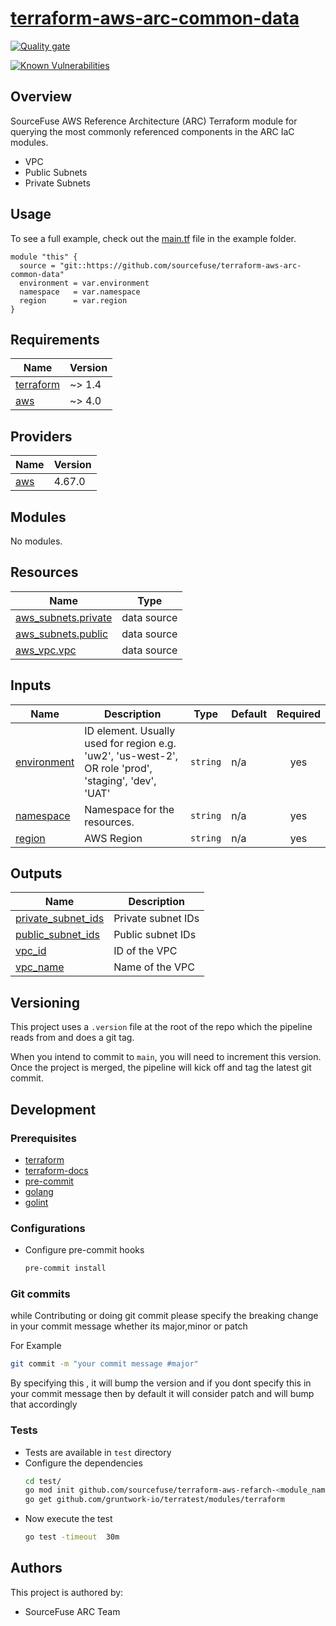 # [terraform-aws-arc-common-data](https://github.com/sourcefuse/terraform-aws-arc-common-data)

[![Quality gate](https://sonarcloud.io/api/project_badges/quality_gate?project=sourcefuse_terraform-aws-arc-common-data)](https://sonarcloud.io/summary/new_code?id=sourcefuse_terraform-aws-arc-common-data)

[![Known Vulnerabilities](https://github.com/sourcefuse/terraform-aws-arc-common-data/actions/workflows/snyk.yaml/badge.svg)](https://github.com/sourcefuse/terraform-aws-arc-common-data/actions/workflows/snyk.yaml)

## Overview

SourceFuse AWS Reference Architecture (ARC) Terraform module for querying the most commonly referenced components in the ARC IaC modules.
* VPC
* Public Subnets
* Private Subnets

## Usage

To see a full example, check out the [main.tf](./example/main.tf) file in the example folder.

```hcl
module "this" {
  source = "git::https://github.com/sourcefuse/terraform-aws-arc-common-data"
  environment = var.environment
  namespace   = var.namespace
  region      = var.region
}
```

<!-- BEGINNING OF PRE-COMMIT-TERRAFORM DOCS HOOK -->
## Requirements

| Name | Version |
|------|---------|
| <a name="requirement_terraform"></a> [terraform](#requirement\_terraform) | ~> 1.4 |
| <a name="requirement_aws"></a> [aws](#requirement\_aws) | ~> 4.0 |

## Providers

| Name | Version |
|------|---------|
| <a name="provider_aws"></a> [aws](#provider\_aws) | 4.67.0 |

## Modules

No modules.

## Resources

| Name | Type |
|------|------|
| [aws_subnets.private](https://registry.terraform.io/providers/hashicorp/aws/latest/docs/data-sources/subnets) | data source |
| [aws_subnets.public](https://registry.terraform.io/providers/hashicorp/aws/latest/docs/data-sources/subnets) | data source |
| [aws_vpc.vpc](https://registry.terraform.io/providers/hashicorp/aws/latest/docs/data-sources/vpc) | data source |

## Inputs

| Name | Description | Type | Default | Required |
|------|-------------|------|---------|:--------:|
| <a name="input_environment"></a> [environment](#input\_environment) | ID element. Usually used for region e.g. 'uw2', 'us-west-2', OR role 'prod', 'staging', 'dev', 'UAT' | `string` | n/a | yes |
| <a name="input_namespace"></a> [namespace](#input\_namespace) | Namespace for the resources. | `string` | n/a | yes |
| <a name="input_region"></a> [region](#input\_region) | AWS Region | `string` | n/a | yes |

## Outputs

| Name | Description |
|------|-------------|
| <a name="output_private_subnet_ids"></a> [private\_subnet\_ids](#output\_private\_subnet\_ids) | Private subnet IDs |
| <a name="output_public_subnet_ids"></a> [public\_subnet\_ids](#output\_public\_subnet\_ids) | Public subnet IDs |
| <a name="output_vpc_id"></a> [vpc\_id](#output\_vpc\_id) | ID of the VPC |
| <a name="output_vpc_name"></a> [vpc\_name](#output\_vpc\_name) | Name of the VPC |
<!-- END OF PRE-COMMIT-TERRAFORM DOCS HOOK -->

## Versioning
This project uses a `.version` file at the root of the repo which the pipeline reads from and does a git tag.

When you intend to commit to `main`, you will need to increment this version. Once the project is merged,
the pipeline will kick off and tag the latest git commit.

## Development

### Prerequisites

- [terraform](https://learn.hashicorp.com/terraform/getting-started/install#installing-terraform)
- [terraform-docs](https://github.com/segmentio/terraform-docs)
- [pre-commit](https://pre-commit.com/#install)
- [golang](https://golang.org/doc/install#install)
- [golint](https://github.com/golang/lint#installation)

### Configurations

- Configure pre-commit hooks
  ```sh
  pre-commit install
  ```

### Git commits

while Contributing or doing git commit please specify the breaking change in your commit message whether its major,minor or patch

For Example

```sh
git commit -m "your commit message #major"
```
By specifying this , it will bump the version and if you dont specify this in your commit message then by default it will consider patch and will bump that accordingly

### Tests
- Tests are available in `test` directory
- Configure the dependencies
  ```sh
  cd test/
  go mod init github.com/sourcefuse/terraform-aws-refarch-<module_name>
  go get github.com/gruntwork-io/terratest/modules/terraform
  ```
- Now execute the test
  ```sh
  go test -timeout  30m
  ```

## Authors

This project is authored by:
- SourceFuse ARC Team
